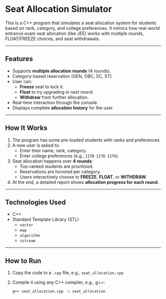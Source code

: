# Seat Allocation Simulator

This is a C++ program that simulates a seat allocation system for students based on rank, category, and college preferences. It mimics how real-world entrance exam seat allocation (like JEE) works with multiple rounds, FLOAT/FREEZE choices, and seat withdrawals.

---

## Features

- Supports **multiple allocation rounds** (4 rounds).
- Category-based reservation (GEN, OBC, SC, ST).
- User can:
  - **Freeze** seat to lock it.
  - **Float** to try upgrading in next round.
  - **Withdraw** from further allocation.
- Real-time interaction through the console.
- Displays complete **allocation history** for the user.

---

## How It Works

1. The program has some pre-loaded students with ranks and preferences.
2. A new user is asked to:
   - Enter their name, rank, category.
   - Enter college preferences (e.g., `IITB IITD IITK`).
3. Seat allocation happens over **4 rounds**:
   - Top-ranked students are prioritized.
   - Reservations are honored per category.
   - Users interactively choose to **FREEZE**, **FLOAT**, or **WITHDRAW**.
4. At the end, a detailed report shows **allocation progress for each round**.

---

## Technologies Used

- C++
- Standard Template Library (STL)
  - `vector`
  - `map`
  - `algorithm`
  - `sstream`

---

## How to Run

1. Copy the code to a `.cpp` file, e.g., `seat_allocation.cpp`
2. Compile it using any C++ compiler, e.g., g++:

   ```bash
   g++ seat_allocation.cpp -o seat_allocation
